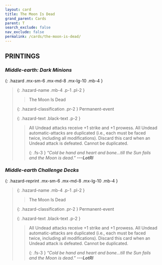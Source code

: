 ```yaml
---
layout: card
title: The Moon Is Dead
grand_parent: Cards
parent: T
search_exclude: false
nav_exclude: false
permalink: /cards/the-moon-is-dead/
---
```


## PRINTINGS


### _Middle-earth: Dark Minions_

{: .hazard .mx-sm-6 .mx-md-8 .mx-lg-10 .mb-4 }
> {: .hazard-name .mb-4 .p-1 .pl-2 }
> > <div class="hazard-mp"></div>
> > <div class="card-name">The Moon Is Dead</div>
>
> {: .hazard-classification .pr-2 }
> Permanent-event
>
> {: .hazard-text .black-text .p-2 }
> > All Undead attacks receive +1 strike and +1 prowess. All Undead automatic-attacks are duplicated (i.e., each must be faced twice, including all modifications). Discard this card when an Undead attack is defeated. Cannot be duplicated. 
> > 
> > {: .fs-3 } 
> > _“Cold be hand and heart and bone...till the Sun fails and the Moon is dead."_ ***---&#65279;LotRI***  
>

### _Middle-earth Challenge Decks_

{: .hazard-reprint .mx-sm-6 .mx-md-8 .mx-lg-10 .mb-4 }
> {: .hazard-name .mb-4 .p-1 .pl-2 }
> > <div class="hazard-mp"></div>
> > <div class="card-name">The Moon Is Dead</div>
>
> {: .hazard-classification .pr-2 }
> Permanent-event
>
> {: .hazard-text .black-text .p-2 }
> > All Undead attacks receive +1 strike and +1 prowess. All Undead automatic-attacks are duplicated (i.e., each must be faced twice, including all modifications). Discard this card when an Undead attack is defeated. Cannot be duplicated. 
> > 
> > {: .fs-3 } 
> > _“Cold be hand and heart and bone...till the Sun fails and the Moon is dead."_ ***---&#65279;LotRI***  
>
